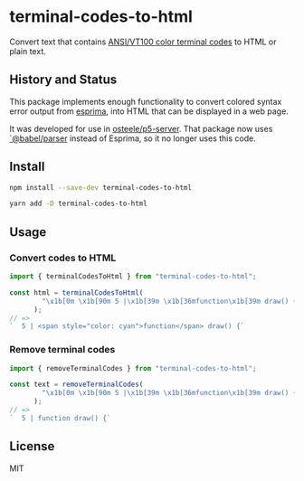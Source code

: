 # terminal-codes-to-html

Convert text that contains [ANSI/VT100 color terminal
codes](https://wiki.bash-hackers.org/scripting/terminalcodes) to HTML or plain
text.

## History and Status

This package implements enough functionality to convert colored syntax error
output from [esprima](https://esprima.org/index.html), into HTML that can be
displayed in a web page.

It was developed for use in
[osteele/p5-server](https://github.com/osteele/p5-server). That package now uses
[`@babel/parser](https://babel.dev/docs/en/babel-parser) instead of Esprima, so
it no longer uses this code.

## Install

```sh
npm install --save-dev terminal-codes-to-html
```

```sh
yarn add -D terminal-codes-to-html
```

## Usage

### Convert codes to HTML

```js
import { terminalCodesToHtml } from "terminal-codes-to-html";

const html = terminalCodesToHtml(
        "\x1b[0m \x1b[90m 5 |\x1b[39m \x1b[36mfunction\x1b[39m draw() {\x1b[0m"
      );
// =>
`  5 | <span style="color: cyan">function</span> draw() {`
```

### Remove terminal codes

```js
import { removeTerminalCodes } from "terminal-codes-to-html";

const text = removeTerminalCodes(
        "\x1b[0m \x1b[90m 5 |\x1b[39m \x1b[36mfunction\x1b[39m draw() {\x1b[0m"
      );
// =>
`  5 | function draw() {`
```

## License

MIT
